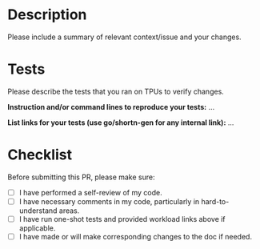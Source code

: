# Description

Please include a summary of relevant context/issue and your changes.

# Tests

Please describe the tests that you ran on TPUs to verify changes.

**Instruction and/or command lines to reproduce your tests:** ...

**List links for your tests (use go/shortn-gen for any internal link):** ...

# Checklist

Before submitting this PR, please make sure:
- [ ] I have performed a self-review of my code.
- [ ] I have necessary comments in my code, particularly in hard-to-understand areas.
- [ ] I have run one-shot tests and provided workload links above if applicable. 
- [ ] I have made or will make corresponding changes to the doc if needed.